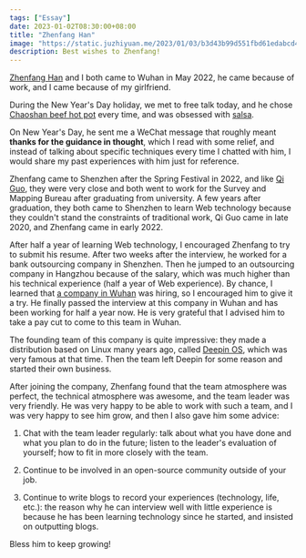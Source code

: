 ```yaml
---
tags: ["Essay"]
date: 2023-01-02T08:30:00+08:00
title: "Zhenfang Han"
image: "https://static.juzhiyuan.me/2023/01/03/b3d43b99d551fbd61edabcd4ae121e5c.jpg?format=webp"
description: Best wishes to Zhenfang!
---
```


[Zhenfang Han](https://juejin.cn/user/3065861918435437/posts) and I both came to Wuhan in May 2022, he came because of work, and I came because of my girlfriend. 

During the New Year's Day holiday, we met to free talk today, and he chose [Chaoshan beef hot pot](https://zh.wikipedia.org/zh-tw/%E6%BD%AE%E6%B1%95%E7%89%9B%E8%82%89%E7%81%AB%E9%94%85) every time, and was obsessed with [salsa](https://zh.m.wikipedia.org/zh-hans/%E6%B2%99%E8%8C%B6%E9%85%B1).

On New Year's Day, he sent me a WeChat message that roughly meant **thanks for the guidance in thought**, which I read with some relief, and instead of talking about specific techniques every time I chatted with him, I would share my past experiences with him just for reference.

Zhenfang came to Shenzhen after the Spring Festival in 2022, and like [Qi Guo](https://guoqi.me/), they were very close and both went to work for the Survey and Mapping Bureau after graduating from university. A few years after graduation, they both came to Shenzhen to learn Web technology because they couldn't stand the constraints of traditional work, Qi Guo came in late 2020, and Zhenfang came in early 2022.

After half a year of learning Web technology, I encouraged Zhenfang to try to submit his resume. After two weeks after the interview, he worked for a bank outsourcing company in Shenzhen. Then he jumped to an outsourcing company in Hangzhou because of the salary, which was much higher than his technical experience (half a year of Web experience). By chance, I learned that [a company in Wuhan](https://www.linakesi.com/pc_index) was hiring, so I encouraged him to give it a try. He finally passed the interview at this company in Wuhan and has been working for half a year now. He is very grateful that I advised him to take a pay cut to come to this team in Wuhan.

The founding team of this company is quite impressive: they made a distribution based on Linux many years ago, called [Deepin OS](https://www.deepin.org/index/en), which was very famous at that time. Then the team left Deepin for some reason and started their own business.

After joining the company, Zhenfang found that the team atmosphere was perfect, the technical atmosphere was awesome, and the team leader was very friendly. He was very happy to be able to work with such a team, and I was very happy to see him grow, and then I also gave him some advice:


1. Chat with the team leader regularly: talk about what you have done and what you plan to do in the future; listen to the leader's evaluation of yourself; how to fit in more closely with the team.


2. Continue to be involved in an open-source community outside of your job.


3. Continue to write blogs to record your experiences (technology, life, etc.): the reason why he can interview well with little experience is because he has been learning technology since he started, and insisted on outputting blogs.

Bless him to keep growing!
